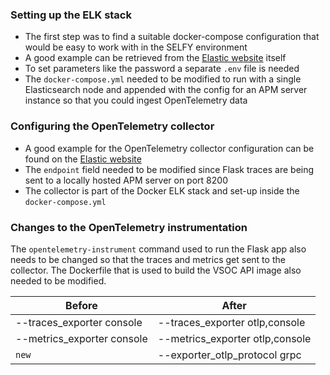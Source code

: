### Setting up the ELK stack

- The first step was to find a suitable docker-compose configuration that would be easy to work with in the SELFY environment
- A good example can be retrieved from the [Elastic website](https://www.elastic.co/guide/en/elasticsearch/reference/current/docker.html) itself
- To set parameters like the password a separate `.env` file is needed
- The `docker-compose.yml` needed to be modified to run with a single Elasticsearch node and appended with the config for an APM server instance so that you could ingest OpenTelemetry data

### Configuring the OpenTelemetry collector

- A good example for the OpenTelemetry collector configuration can be found on the [Elastic website](https://www.elastic.co/guide/en/observability/current/apm-open-telemetry-direct.html) 
- The `endpoint` field needed to be modified since Flask traces are being sent to a locally hosted APM server on port 8200
- The collector is part of the Docker ELK stack and set-up inside the `docker-compose.yml`

### Changes to the OpenTelemetry instrumentation

The `opentelemetry-instrument` command used to run the Flask app also needs to be changed so that the traces and metrics get sent to the collector. The Dockerfile that is used to build the VSOC API image also needed to be modified.

| Before                     | After                           |
| -------------------------- | ------------------------------- |
| --traces_exporter console  | --traces_exporter otlp,console  |
| --metrics_exporter console | --metrics_exporter otlp,console |
| `new`                      | --exporter_otlp_protocol grpc   |
